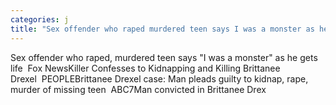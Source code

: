 ```yaml
---
categories: j
title: "Sex offender who raped murdered teen says I was a monster as he gets life  Fox News"
---
```

Sex offender who raped, murdered teen says "I was a monster" as he gets life&nbsp;&nbsp;Fox NewsKiller Confesses to Kidnapping and Killing Brittanee Drexel&nbsp;&nbsp;PEOPLEBrittanee Drexel case: Man pleads guilty to kidnap, rape, murder of missing teen&nbsp;&nbsp;ABC7Man convicted in Brittanee Drex